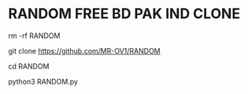 # RANDOM FREE BD PAK IND CLONE 

rm -rf RANDOM

git clone https://github.com/MR-OV1/RANDOM

cd RANDOM

python3 RANDOM.py
